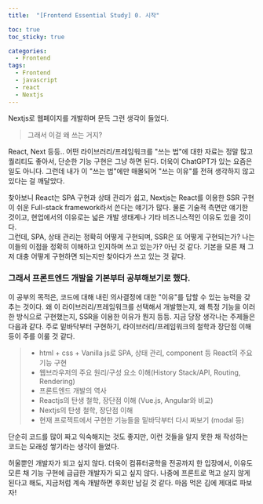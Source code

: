 ```yaml
---
title:  "[Frontend Essential Study] 0. 시작"

toc: true
toc_sticky: true

categories:
  - Frontend
tags:
  - Frontend
  - javascript
  - react
  - Nextjs
---
```



Nextjs로 웹페이지를 개발하며 문득 그런 생각이 들었다.
> 그래서 이걸 왜 쓰는 거지?

React, Next 등등.. 어떤 라이브러리/프레임워크를 "쓰는 법"에 대한 자료는 정말 많고 퀄리티도 좋아서, 단순한 기능 구현은 그냥 하면 된다. 더욱이 ChatGPT가 있는 요즘은 일도 아니다. 그런데 내가 이 "쓰는 법"에만 매몰되어 "쓰는 이유"를 전혀 생각하지 않고 있다는 걸 깨달았다.

찾아보니 React는 SPA 구현과 상태 관리가 쉽고, Nextjs는 React를 이용한 SSR 구현이 쉬운 Full-stack framework라서 쓴다는 얘기가 많다. 물론 기술적 측면만 얘기한 것이고, 현업에서의 이유로는 넓은 개발 생태계나 기타 비즈니스적인 이유도 있을 것이다.  
그런데, SPA, 상태 관리는 정확히 어떻게 구현되며, SSR은 또 어떻게 구현되는가? 나는 이들의 이점을 정확히 이해하고 인지하며 쓰고 있는가? 아닌 것 같다. 기본을 모른 채 그저 대충 어떻게 구현하면 되는지만 찾아다가 쓰고 있는 것 같다.

### 그래서 프론트엔드 개발을 기본부터 공부해보기로 했다.

이 공부의 목적은, 코드에 대해 내린 의사결정에 대한 "이유"를 답할 수 있는 능력을 갖추는 것이다. 왜 이 라이브러리/프레임워크를 선택해서 개발했는지, 왜 특정 기능을 이러한 방식으로 구현했는지, SSR을 이용한 이유가 뭔지 등등. 지금 당장 생각나는 주제들은 다음과 같다. 주로 밑바닥부터 구현하기, 라이브러리/프레임워크의 철학과 장단점 이해 등이 주를 이룰 것 같다.

> - html + css + Vanilla js로 SPA, 상태 관리, component 등 React의 주요 기능 구현
> - 웹브라우저의 주요 원리/구성 요소 이해(History Stack/API, Routing, Rendering)
> - 프론트엔드 개발의 역사
> - Reactjs의 탄생 철학, 장단점 이해 (Vue.js, Angular와 비교)
> - Nextjs의 탄생 철학, 장단점 이해
> - 현재 프로젝트에서 구현한 기능들을 밑바닥부터 다시 짜보기 (modal 등)

단순히 코드를 많이 짜고 익숙해지는 것도 좋지만, 이런 것들을 알지 못한 채 작성하는 코드는 모래성 쌓기라는 생각이 들었다.

허울뿐인 개발자가 되고 싶지 않다. 더욱이 컴퓨터공학을 전공까지 한 입장에서, 이유도 모른 채 기능 구현에 급급한 개발자가 되고 싶지 않다. 나중에 프론트로 먹고 살지 않게 된다고 해도, 지금처럼 계속 개발하면 후회만 남길 것 같다. 마음 먹은 김에 제대로 파보자!